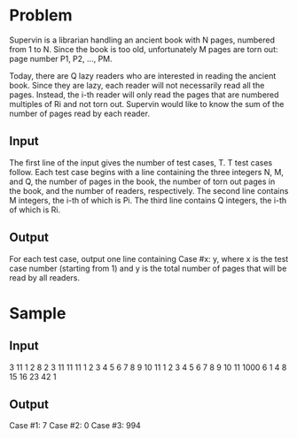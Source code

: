 # Problem</br>

Supervin is a librarian handling an ancient book with N pages, numbered from 1 to N. Since the book is too old, unfortunately M pages are torn out: page number P1, P2, ..., PM.

Today, there are Q lazy readers who are interested in reading the ancient book. Since they are lazy, each reader will not necessarily read all the pages. Instead, the i-th reader will only read the pages that are numbered multiples of Ri and not torn out. Supervin would like to know the sum of the number of pages read by each reader.

## Input</br>

The first line of the input gives the number of test cases, T. T test cases follow. Each test case begins with a line containing the three integers N, M, and Q, the number of pages in the book, the number of torn out pages in the book, and the number of readers, respectively. The second line contains M integers, the i-th of which is Pi. The third line contains Q integers, the i-th of which is Ri.

## Output</br>

For each test case, output one line containing Case #x: y, where x is the test case number (starting from 1) and y is the total number of pages that will be read by all readers.

# Sample</br>

## Input</br>

3
11 1 2
8
2 3
11 11 11
1 2 3 4 5 6 7 8 9 10 11
1 2 3 4 5 6 7 8 9 10 11
1000 6 1
4 8 15 16 23 42
1

## Output</br>

Case #1: 7
Case #2: 0
Case #3: 994
